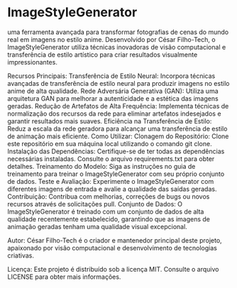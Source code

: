 # ImageStyleGenerator
uma ferramenta avançada para transformar fotografias de cenas do mundo real em imagens no estilo anime. Desenvolvido por César Filho-Tech, o ImageStyleGenerator utiliza técnicas inovadoras de visão computacional e transferência de estilo artístico para criar resultados visualmente impressionantes.

Recursos Principais:
Transferência de Estilo Neural: Incorpora técnicas avançadas de transferência de estilo neural para produzir imagens no estilo anime de alta qualidade.
Rede Adversária Generativa (GAN): Utiliza uma arquitetura GAN para melhorar a autenticidade e a estética das imagens geradas.
Redução de Artefatos de Alta Frequência: Implementa técnicas de normalização dos recursos da rede para eliminar artefatos indesejados e garantir resultados mais suaves.
Eficiência na Transferência de Estilo: Reduz a escala da rede geradora para alcançar uma transferência de estilo de animação mais eficiente.
Como Utilizar:
Clonagem do Repositório: Clone este repositório em sua máquina local utilizando o comando git clone.
Instalação das Dependências: Certifique-se de ter todas as dependências necessárias instaladas. Consulte o arquivo requirements.txt para obter detalhes.
Treinamento do Modelo: Siga as instruções no guia de treinamento para treinar o ImageStyleGenerator com seu próprio conjunto de dados.
Teste e Avaliação: Experimente o ImageStyleGenerator com diferentes imagens de entrada e avalie a qualidade das saídas geradas.
Contribuição: Contribua com melhorias, correções de bugs ou novos recursos através de solicitações pull.
Conjunto de Dados:
O ImageStyleGenerator é treinado com um conjunto de dados de alta qualidade recentemente estabelecido, garantindo que as imagens de animação geradas tenham uma qualidade visual excepcional.

Autor:
César Filho-Tech é o criador e mantenedor principal deste projeto, apaixonado por visão computacional e desenvolvimento de tecnologias criativas.

Licença:
Este projeto é distribuído sob a licença MIT. Consulte o arquivo LICENSE para obter mais informações.
